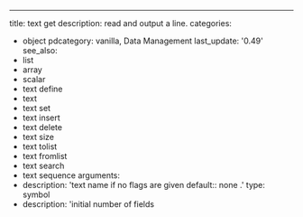 ---
title: text get
description: read and output a line.
categories:
- object
pdcategory: vanilla, Data Management
last_update: '0.49'
see_also:
- list
- array
- scalar
- text define
- text
- text set
- text insert
- text delete
- text size
- text tolist
- text fromlist
- text search
- text sequence
arguments:
- description: 'text name if no flags are given 
  default:: none
.'
  type: symbol
- description: 'initial number of fields 
